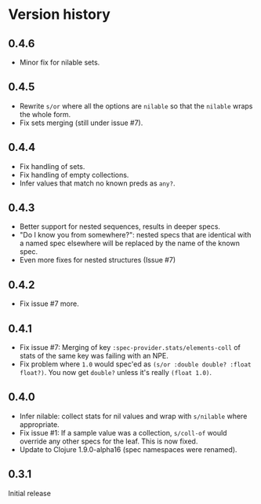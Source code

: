 # Version history

## 0.4.6

* Minor fix for nilable sets.

## 0.4.5

* Rewrite `s/or` where all the options are `nilable` so that the
  `nilable` wraps the whole form.
* Fix sets merging (still under issue #7).

## 0.4.4

* Fix handling of sets.
* Fix handling of empty collections.
* Infer values that match no known preds as `any?`.

## 0.4.3

* Better support for nested sequences, results in deeper specs.
* "Do I know you from somewhere?": nested specs that are identical
  with a named spec elsewhere will be replaced by the name of the
  known spec.
* Even more fixes for nested structures (Issue #7)

## 0.4.2

* Fix issue #7 more.

## 0.4.1

* Fix issue #7: Merging of key `:spec-provider.stats/elements-coll`
  of stats of the same key was failing with an NPE.
* Fix problem where `1.0` would spec'ed as `(s/or :double double? :float float?)`.
  You now get `double?` unless it's really `(float 1.0)`.

## 0.4.0

* Infer nilable: collect stats for nil values and wrap with
  `s/nilable` where appropriate.
* Fix issue #1: If a sample value was a collection, `s/coll-of` would
  override any other specs for the leaf. This is now fixed.
* Update to Clojure 1.9.0-alpha16 (spec namespaces were renamed).

## 0.3.1

Initial release

